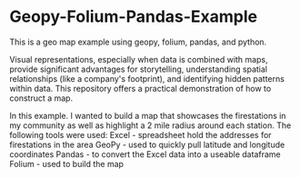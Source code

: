 # Geopy-Folium-Pandas-Example
This is a geo map example using geopy, folium, pandas, and python.


Visual representations, especially when data is combined with maps, provide significant advantages for storytelling, understanding spatial relationships (like a company's footprint), and identifying hidden patterns within data. This repository offers a practical demonstration of how to construct a map.

In this example. I wanted to build a map that showcases the firestations in my community as well as highlight a 2 mile radius around each station. 
The following tools were used:
Excel - spreadsheet hold the addresses for firestations in the area
GeoPy - used to quickly pull latitude and longitude coordinates 
Pandas - to convert the Excel data into a useable dataframe
Folium - used to build the map 

